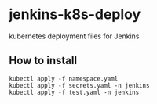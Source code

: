 # jenkins-k8s-deploy
kubernetes deployment files for Jenkins

## How to install
```
kubectl apply -f namespace.yaml
kubectl apply -f secrets.yaml -n jenkins
kubectl apply -f test.yaml -n jenkins
```
